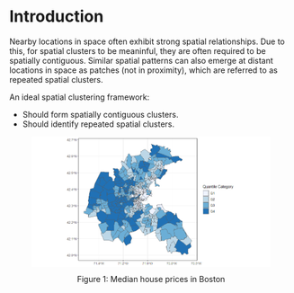 # Introduction

Nearby locations in space often exhibit strong spatial relationships. Due to this, for spatial clusters to be meaninful, they are often required to be spatially contiguous. Similar spatial patterns can also emerge at distant locations in space as patches (not in proximity), which are referred to as repeated spatial clusters.

An ideal spatial clustering framework:
- Should form spatially contiguous clusters.
- Should identify repeated spatial clusters.

<figure style="text-align: center;">
  <a href="url">
    <img src="images/Plot1.png" width="500">
  </a>
  <figcaption style="margin-top: 10px;">Figure 1: Median house prices in Boston</figcaption>
</figure>



